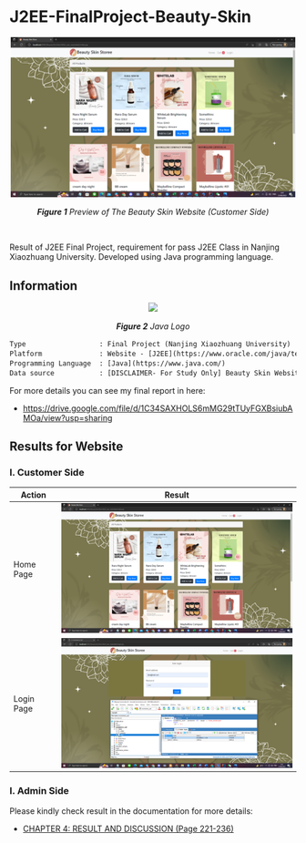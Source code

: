 # J2EE-FinalProject-Beauty-Skin

<p align="center">
  <img src="https://github.com/NovitaDian20/Beauty-Skin-Web-Store-using-Java-J2EE/blob/main/images_repo/Homepage.png" width="500" />
</p>

<p align="center"><i><b>Figure 1</b> Preview of The Beauty Skin Website (Customer Side)</i></p>

<br/>

Result of J2EE Final Project, requirement for pass J2EE Class in Nanjing Xiaozhuang University. Developed using Java programming language.

## Information
<p align="center">
  <img src="https://logoeps.com/wp-content/uploads/2011/06/java-logo-vector.png" width="200"/>
</p>
<p align="center"><i><b>Figure 2</b> Java Logo</i></p>

```diff
Type                  : Final Project (Nanjing Xiaozhuang University)
Platform              : Website - [J2EE](https://www.oracle.com/java/technologies/appmodel.html)
Programming Language  : [Java](https://www.java.com/)
Data source           : [DISCLAIMER- For Study Only] Beauty Skin Website
```

For more details you can see my final report in here: 
- https://drive.google.com/file/d/1C34SAXHOLS6mMG29tTUyFGXBsiubAMOa/view?usp=sharing

## Results for Website 
### I. Customer Side
| Action                            | Result                                  |
| -------------                     |------------------                       |
| Home Page                         | <img src="https://github.com/NovitaDian20/Beauty-Skin-Web-Store-using-Java-J2EE/blob/main/images_repo/Homepage.png" width="500" />      | 
| Login Page                        | <img src="https://github.com/NovitaDian20/Beauty-Skin-Web-Store-using-Java-J2EE/blob/main/images_repo/login_databased.png" width="500" />   |   


### I. Admin Side
Please kindly check result in the documentation for more details: 
- [CHAPTER 4: RESULT AND DISCUSSION (Page 221-236)](https://drive.google.com/file/d/1C34SAXHOLS6mMG29tTUyFGXBsiubAMOa/view?usp=sharing)
